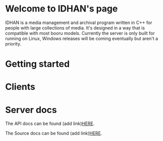 # Welcome to IDHAN's page

IDHAN is a media management and archival program written in C++ for people with large collections of media.
It's designed in a way that is compatible with most booru models. Currently the server is only built for running on Linux, Windows releases will be coming eventually but aren't a priority.

# Getting started

# Clients

# Server docs

The API docs can be found (add link)[HERE]().

The Source docs can be found (add link)[HERE]().